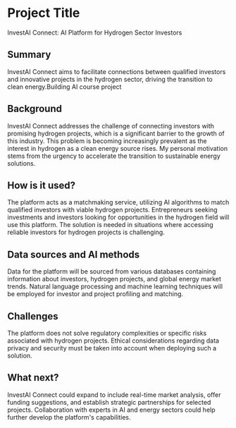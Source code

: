 # Project Title

InvestAI Connect: AI Platform for Hydrogen Sector Investors

## Summary

InvestAI Connect aims to facilitate connections between qualified investors and innovative projects in the hydrogen sector, driving the transition to clean energy.Building AI course project

## Background

InvestAI Connect addresses the challenge of connecting investors with promising hydrogen projects, which is a significant barrier to the growth of this industry. This problem is becoming increasingly prevalent as the interest in hydrogen as a clean energy source rises. My personal motivation stems from the urgency to accelerate the transition to sustainable energy solutions.

## How is it used?

The platform acts as a matchmaking service, utilizing AI algorithms to match qualified investors with viable hydrogen projects. Entrepreneurs seeking investments and investors looking for opportunities in the hydrogen field will use this platform. The solution is needed in situations where accessing reliable investors for hydrogen projects is challenging.

## Data sources and AI methods

Data for the platform will be sourced from various databases containing information about investors, hydrogen projects, and global energy market trends. Natural language processing and machine learning techniques will be employed for investor and project profiling and matching.

## Challenges

The platform does not solve regulatory complexities or specific risks associated with hydrogen projects. Ethical considerations regarding data privacy and security must be taken into account when deploying such a solution.

## What next?

InvestAI Connect could expand to include real-time market analysis, offer funding suggestions, and establish strategic partnerships for selected projects. Collaboration with experts in AI and energy sectors could help further develop the platform's capabilities.





